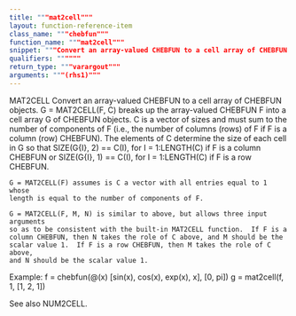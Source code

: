 ```yaml
---
title: """mat2cell"""
layout: function-reference-item
class_name: """chebfun"""
function_name: """mat2cell"""
snippet: """Convert an array-valued CHEBFUN to a cell array of CHEBFUN objects."""
qualifiers: """"""
return_type: """varargout"""
arguments: """(rhs1)"""
---
```


 MAT2CELL   Convert an array-valued CHEBFUN to a cell array of CHEBFUN objects.
    G = MAT2CELL(F, C) breaks up the array-valued CHEBFUN F into a cell array G
    of CHEBFUN objects. C is a vector of sizes and must sum to the number of
    components of F (i.e., the number of columns (rows) of F if F is a column
    (row) CHEBFUN). The elements of C determine the size of each cell in G so
    that
                SIZE(G{I}, 2) == C(I), for I = 1:LENGTH(C)
    if F is a column CHEBFUN or
                SIZE(G{I}, 1) == C(I), for I = 1:LENGTH(C)
    if F is a row CHEBFUN.
 
    G = MAT2CELL(F) assumes is C a vector with all entries equal to 1 whose
    length is equal to the number of components of F.
 
    G = MAT2CELL(F, M, N) is similar to above, but allows three input arguments
    so as to be consistent with the built-in MAT2CELL function.  If F is a
    column CHEBFUN, then N takes the role of C above, and M should be the
    scalar value 1.  If F is a row CHEBFUN, then M takes the role of C above,
    and N should be the scalar value 1.
 
  Example:
    f = chebfun(@(x) [sin(x), cos(x), exp(x), x], [0, pi])
    g = mat2cell(f, 1, [1, 2, 1])
 
  See also NUM2CELL.
